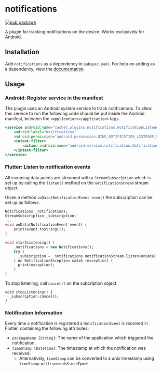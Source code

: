 # notifications

[![pub package](https://img.shields.io/pub/v/notifications.svg)](https://pub.dartlang.org/packages/notifications)

A plugin for tracking notifications on the device. Works exclusively for Android.

## Installation
Add ```notifications``` as a dependency in  `pubspec.yaml`.
For help on adding as a dependency, view the [documentation](https://flutter.io/using-packages/).

## Usage

### Android: Register service in the manifest 
The plugin uses an Android system service to track notifications. 
To allow this service to run the following code should be put inside the Android manifest, 
between the `<application></application>` tags.
```xml
<service android:name="cachet.plugins.notifications.NotificationListener"
    android:label="notifications"
    android:permission="android.permission.BIND_NOTIFICATION_LISTENER_SERVICE">
    <intent-filter>
        <action android:name="android.service.notification.NotificationListenerService" />
    </intent-filter>
</service>
```

### Flutter: Listen to notification events
All incoming data points are streamed with a `StreamSubscription` which is set up by calling the `listen()` method on the `notificationStream` stream object.

Given a method `onData(NotificationEvent event)` the subscription can be set up as follows:
```dart
Notifications _notifications;
StreamSubscription _subscription;
...
void onData(NotificationEvent event) {
    print(event.toString());
}

void startListening() {
    _notifications = new Notifications();
    try {
      _subscription = _notifications.notificationStream.listen(onData);
    } on NotificationException catch (exception) {
      print(exception);
    }
}
```

To stop listening, call `cancel()` on the subcription object:

```
void stopListening() {
  _subscription.cancel();
}
```
### Notification Information
Every time a notification is registered a `NotificationEvent` is received in Flutter, containing the following attributes:
* `packageName [String]`: The name of the application which triggered the notification.
* `timeStamp [DateTime]`: The timestamp at which the notification was received.
    * Alternatively, `timeStamp` can be converted to a unix timestamp using `timeStamp.millisecondsSinceEpoch`.

